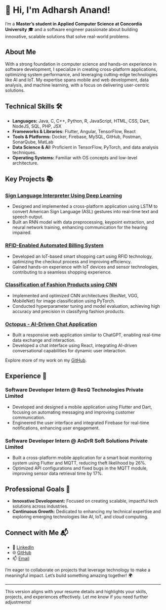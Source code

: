 # 👋 Hi, I'm Adharsh Anand!  
I’m a **Master’s student in Applied Computer Science at Concordia University** 🎓 and a software engineer passionate about building innovative, scalable solutions that solve real-world problems.  

## About Me  
With a strong foundation in computer science and hands-on experience in software development, I specialize in creating cross-platform applications, optimizing system performance, and leveraging cutting-edge technologies like AI and IoT. My expertise spans mobile and web development, data analysis, and machine learning, with a focus on delivering user-centric solutions.  

## Technical Skills 🛠️  
- **Languages:** Java, C, C++, Python, R, JavaScript, HTML, CSS, Dart, NodeJS, SQL, PHP, JSX  
- **Frameworks & Libraries:** Flutter, Angular, TensorFlow, React  
- **Tools & Platforms:** Docker, Firebase, MySQL, GitHub, Postman, SonarQube, MatLab  
- **Data Science & AI:** Proficient in TensorFlow, PyTorch, and data analysis techniques.  
- **Operating Systems:** Familiar with OS concepts and low-level architecture.  

## Key Projects 📚  
### [Sign Language Interpreter Using Deep Learning](https://github.com/adharsh2608)  
- Designed and implemented a cross-platform application using LSTM to convert American Sign Language (ASL) gestures into real-time text and speech output.  
- Built an RNN model with data preprocessing, keypoint extraction, and neural network training, enhancing communication for the hearing impaired.  

### [RFID-Enabled Automated Billing System](https://github.com/adharsh2608)  
- Developed an IoT-based smart shopping cart using RFID technology, optimizing the checkout process and improving efficiency.  
- Gained hands-on experience with IoT devices and sensor technologies, contributing to a seamless shopping experience.  

### [Classification of Fashion Products using CNN](https://github.com/adharsh2608)  
- Implemented and optimized CNN architectures (ResNet, VGG, MobileNet) for image classification using PyTorch.  
- Conducted hyperparameter tuning and model evaluation, achieving high accuracy and precision in classifying fashion products.  

### [Octopus - AI-Driven Chat Application](https://github.com/adharsh2608)  
- Built a responsive web application similar to ChatGPT, enabling real-time data exchange and interaction.  
- Developed a chat interface using React, integrating AI-driven conversational capabilities for dynamic user interaction.  

Explore more of my work on my [GitHub](https://github.com/adharsh2608).  

## Experience 💼  
### **Software Developer Intern** @ ResQ Technologies Private Limited  
- Developed and designed a mobile application using Flutter and Dart, focusing on automating messaging and improving customer communication.  
- Engineered the user interface and integrated Firebase for real-time notifications, enhancing user engagement.  

### **Software Developer Intern** @ AnDrR Soft Solutions Private Limited  
- Built a cross-platform mobile application for a smart boat monitoring system using Flutter and MQTT, reducing theft likelihood by 26%.  
- Optimized API configurations and fixed bugs in the MQTT module, improving sensor data retrieval time by 17%.  

## Professional Goals 🚀  
- **Innovative Development:** Focused on creating scalable, impactful tech solutions across industries.  
- **Continuous Growth:** Dedicated to enhancing my technical expertise and exploring emerging technologies like AI, IoT, and cloud computing.  

## Connect with Me 📬  
- 🔗 [LinkedIn](https://linkedin.com/in/adharsh-anand-b32728288)  
- 🌐 [GitHub](https://github.com/adharsh2608)  
- 📫 [Email](mailto:adharshrtc@gmail.com)  

I’m eager to collaborate on projects that leverage technology to make a meaningful impact. Let’s build something amazing together! 🌍  

--- 

This version aligns with your resume details and highlights your skills, projects, and experiences effectively. Let me know if you need further adjustments!
